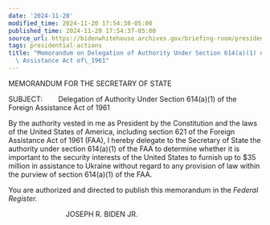 ```yaml
---
date: '2024-11-20'
modified_time: 2024-11-20 17:54:38-05:00
published_time: 2024-11-20 17:54:37-05:00
source_url: https://bidenwhitehouse.archives.gov/briefing-room/presidential-actions/2024/11/20/memorandum-on-delegation-of-authority-under-section-614a1-of-the-foreign-assistance-act-of-1961-5/
tags: presidential-actions
title: "Memorandum on Delegation of Authority Under Section 614(a)(1) of the Foreign\
  \ Assistance Act of\_1961"
---
```

 
MEMORANDUM FOR THE SECRETARY OF STATE

SUBJECT:        Delegation of Authority Under Section 614(a)(1) of the
Foreign Assistance Act of 1961

By the authority vested in me as President by the Constitution and the
laws of the United States of America, including section 621 of the
Foreign Assistance Act of 1961 (FAA), I hereby delegate to the Secretary
of State the authority under section 614(a)(1) of the FAA to determine
whether it is important to the security interests of the United States
to furnish up to $35 million in assistance to Ukraine without regard to
any provision of law within the purview of section 614(a)(1) of the FAA.

You are authorized and directed to publish this memorandum in the
*Federal Register.*

                             JOSEPH R. BIDEN JR.

